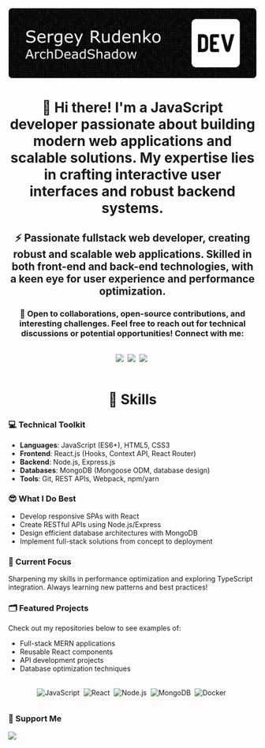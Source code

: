![Header](./img/github_header_image_dev_compressed.png)

<header>
  <h1 align="center">👋 Hi there! I'm a JavaScript developer passionate about building modern web applications and scalable solutions. My expertise lies in crafting interactive user interfaces and robust backend systems.</h1>
  <h2 align="center">⚡ Passionate fullstack web developer, creating robust and scalable web applications. Skilled in both front-end and back-end technologies, with a keen eye for user experience and performance optimization.</h2>
  <h3 align="center">🚀 Open to collaborations, open-source contributions, and interesting challenges. Feel free to reach out for technical discussions or potential opportunities! Connect with me:</h3>
  <p align="center" style="margin: 32px 0;"><a href="https://twitter.com/ArchDeadShadow" target="_blank"><img src="https://img.shields.io/badge/Twitter-000000?style=for-the-badge&logo=X&logoColor=white" height="28" style="margin-right: 4px"></a> <a href="https://www.instagram.com/archdeadshadow" target="_blank"><img src="https://img.shields.io/badge/Instagram-E4405F?style=for-the-badge&logo=instagram&logoColor=white" height="28" style="margin-right: 4px"></a> <a href="https://www.linkedin.com/in/sergey-r-a52219230" target="_blank"><img src="https://img.shields.io/badge/LinkedIn-0077B5?style=for-the-badge&logo=linkedin&logoColor=white" height="28" style="margin-right: 4px"></a></p>  
</header>

<main style="margin: 32px 0;">
  <h1 align="center">🦉 Skills</h1>

### 💻 Technical Toolkit

- **Languages**: JavaScript (ES6+), HTML5, CSS3
- **Frontend**: React.js (Hooks, Context API, React Router)
- **Backend**: Node.js, Express.js
- **Databases**: MongoDB (Mongoose ODM, database design)
- **Tools**: Git, REST APIs, Webpack, npm/yarn

### 😎 What I Do Best

- Develop responsive SPAs with React
- Create RESTful APIs using Node.js/Express
- Design efficient database architectures with MongoDB
- Implement full-stack solutions from concept to deployment

### 📌 Current Focus

Sharpening my skills in performance optimization and exploring TypeScript integration. Always learning new patterns and best practices!

### 🗂️ Featured Projects

Check out my repositories below to see examples of:

- Full-stack MERN applications
- Reusable React components
- API development projects
- Database optimization techniques
</main>

<footer>
  <div align="center" style="display: flex; flex-wrap: wrap; gap: 4px; justify-content: center;">
    <img src="https://img.shields.io/badge/JavaScript-F7DF1C?logo=javascript&logoColor=white" height="28" alt="JavaScript" style="margin-right: 4px"> <img src="https://img.shields.io/badge/React-20232A?logo=react&logoColor=61DAFB" height="28" alt="React" style="margin-right: 4px"> <img src="https://img.shields.io/badge/Node.js-8CC84B?logo=node.js&logoColor=white" height="28" alt="Node.js" style="margin-right: 4px"> <img src="https://img.shields.io/badge/MongoDB-4EA94B?logo=mongodb&logoColor=white" height="28" alt="MongoDB" style="margin-right: 4px"> <img src="https://img.shields.io/badge/Docker-2496ED?logo=docker&logoColor=white" height="28" alt="Docker" style="margin-right: 4px">
  </div>
  <div align="left">
    <h3 align="left">💸 Support Me</h3>
    <p align="left"><a href="https://www.paypal.com/donate/?hosted_button_id=QCEZHJJG8HRD8" target="_blank"><img src="https://img.shields.io/badge/PayPal-00457C?style=for-the-badge&logo=paypal&logoColor=white" height="36" style="margin-right: 4px"></a></p>
  </div>
</footer>
